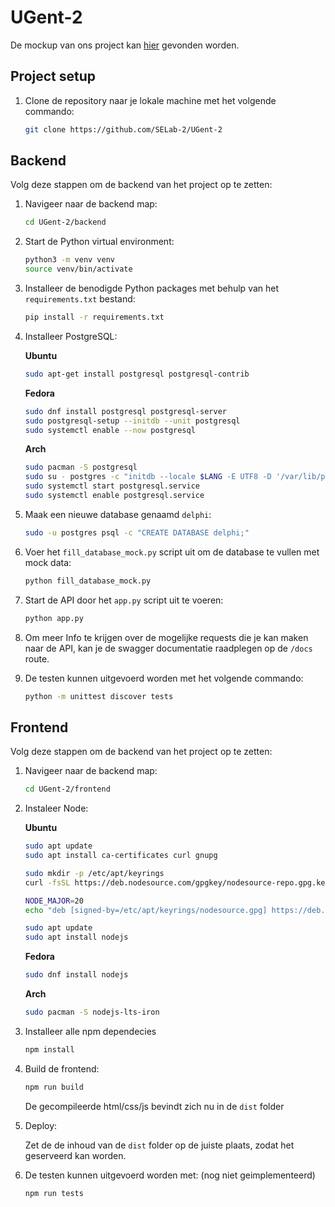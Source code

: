# UGent-2
De mockup van ons project kan [hier](https://www.figma.com/file/py6Qk9lgFtzbCy9by2qsYU/SELab2?type=design&node-id=617%3A4348&mode=design&t=N4FQR50wAYEyG8qx-1)
gevonden worden. 

## Project setup

1. Clone de repository naar je lokale machine met het volgende commando:
     ```bash
    git clone https://github.com/SELab-2/UGent-2
    ```
## Backend

Volg deze stappen om de backend van het project op te zetten:


1. Navigeer naar de backend map:
    ```bash
    cd UGent-2/backend
    ```
    
2. Start de Python virtual environment:
    ```bash
    python3 -m venv venv
    source venv/bin/activate
    ```
3. Installeer de benodigde Python packages met behulp van het `requirements.txt` bestand:
    ```bash
    pip install -r requirements.txt
    ```
4. Installeer PostgreSQL:

    **Ubuntu**
    ```bash
    sudo apt-get install postgresql postgresql-contrib
    ```
    **Fedora**
    ```bash
    sudo dnf install postgresql postgresql-server
    sudo postgresql-setup --initdb --unit postgresql
    sudo systemctl enable --now postgresql
    ```
    **Arch**
    ```bash
    sudo pacman -S postgresql
    sudo su - postgres -c "initdb --locale $LANG -E UTF8 -D '/var/lib/postgres/data'"
    sudo systemctl start postgresql.service
    sudo systemctl enable postgresql.service
    ```
5. Maak een nieuwe database genaamd `delphi`:
    ```bash
    sudo -u postgres psql -c "CREATE DATABASE delphi;"
    ```
6. Voer het `fill_database_mock.py` script uit om de database te vullen met mock data:
    ```bash
    python fill_database_mock.py
    ```
7. Start de API door het `app.py` script uit te voeren:
    ```bash
    python app.py
    ```
8. Om meer Info te krijgen over de mogelijke requests die je kan maken naar de API, kan je de swagger documentatie raadplegen op de `/docs` route.
9. De testen kunnen uitgevoerd worden met het volgende commando:
    ```bash
    python -m unittest discover tests
    ```

## Frontend

Volg deze stappen om de backend van het project op te zetten:


1. Navigeer naar de backend map:
    ```bash
    cd UGent-2/frontend
    ```
2. Instaleer Node:

    **Ubuntu**
    ```bash
    sudo apt update
    sudo apt install ca-certificates curl gnupg

    sudo mkdir -p /etc/apt/keyrings
    curl -fsSL https://deb.nodesource.com/gpgkey/nodesource-repo.gpg.key | sudo gpg --dearmor -o /etc/apt/keyrings/nodesource.gpg

    NODE_MAJOR=20
    echo "deb [signed-by=/etc/apt/keyrings/nodesource.gpg] https://deb.nodesource.com/node_$NODE_MAJOR.x nodistro main" | sudo tee /etc/apt/sources.list.d/nodesource.list

    sudo apt update
    sudo apt install nodejs
    ```
    **Fedora**
    ```bash
    sudo dnf install nodejs
    ```
    **Arch**
    ```bash
    sudo pacman -S nodejs-lts-iron
    ```
3. Installeer alle npm dependecies
    ```bash
    npm install
    ```
4. Build de frontend:
   ```bash
   npm run build
   ```
   De gecompileerde html/css/js bevindt zich nu in de `dist` folder
   
5. Deploy:
   
   Zet de de inhoud van de `dist` folder op de juiste plaats, zodat het geserveerd kan worden.
   
6. De testen kunnen uitgevoerd worden met: (nog niet geimplementeerd)
   ```bash
   npm run tests
   ```
   
